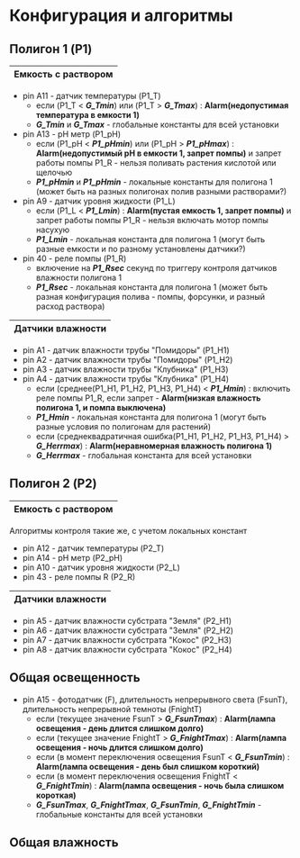 # Конфигурация и алгоритмы

Полигон 1 (P1)
---------------

| Емкость с раствором |
| ------------------- |
* pin A11 - датчик температуры (P1_T) 
  * если (P1_T < **_G_Tmin_**) или (P1_T > **_G_Tmax_**) : **Alarm(недопустимая температура в емкости 1)**
  * **_G_Tmin_** и **_G_Tmax_** - глобальные константы для всей установки
* pin A13 - pH метр (P1_pH)
  * если (P1_pH < **_P1_pHmin_**) или (P1_pH > **_P1_pHmax_**) : **Alarm(недопустимый pH в емкости 1, запрет помпы)** и запрет работы помпы P1_R - нельзя поливать растения кислотой или щелочью
  * **_P1_pHmin_** и **_P1_pHmin_** - локальные константы для полигона 1 (может быть на разных полигонах полив разными растворами?)
* pin A9 - датчик уровня жидкости (P1_L)
  * если (P1_L < **_P1_Lmin_**) : **Alarm(пустая емкость 1, запрет помпы)** и запрет работы помпы P1_R - нельзя включать мотор помпы насухую
  * **_P1_Lmin_** - локальная константа для полигона 1 (могут быть разные емкости и по разному установлены датчики?)
* pin 40 - реле помпы (P1_R)
  * включение на **_P1_Rsec_** секунд по триггеру контроля датчиков влажности полигона 1
  * **_P1_Rsec_** - локальная константа для полигона 1 (может быть разная конфигурация полива - помпы, форсунки, и разный расход раствора)

| Датчики влажности |
| ----------------- |
* pin A1 - датчик влажности трубы "Помидоры" (P1_H1)
* pin A2 - датчик влажности трубы "Помидоры" (P1_H2)
* pin A3 - датчик влажности трубы "Клубника" (P1_H3)
* pin A4 - датчик влажности трубы "Клубника" (P1_H4)
  * если (среднее(P1_H1, P1_H2, P1_H3, P1_H4) < **_P1_Hmin_**) : включить реле помпы P1_R, если запрет - **Alarm(низкая влажность полигона 1, и помпа выключена)**
  * **_P1_Hmin_** - локальная константа для полигона 1 (могут быть разные условия по полигонам для растений)
  * если (среднеквадратичная ошибка(P1_H1, P1_H2, P1_H3, P1_H4) > **_G_Herrmax_**) : **Alarm(неравномерная влажность полигона 1)**
  * **_G_Herrmax_** - глобальная константа для всей установки 

Полигон 2 (P2)
---------------

| Емкость с раствором |
| ------------------- |

Алгоритмы контроля такие же, с учетом локальных констант

* pin A12 - датчик температуры (P2_T) 
* pin A14 - pH метр (P2_pH)
* pin A10 - датчик уровня жидкости (P2_L)
* pin 43 - реле помпы R (P2_R)

| Датчики влажности |
| ----------------- |
* pin A5 - датчик влажности субстрата "Земля" (P2_H1)
* pin A6 - датчик влажности субстрата "Земля" (P2_H2)
* pin A7 - датчик влажности субстрата "Кокос" (P2_H3)
* pin A8 - датчик влажности субстрата "Кокос" (P2_H4)

Общая освещенность
---------------------------------
* pin A15 - фотодатчик (F), длительность непрерывного света (FsunT), длительность непрерывной темноты (FnightT)
  * если (текущее значение FsunT > **_G_FsunTmax_**) : **Alarm(лампа освещения - день длится слишком долго)**
  * если (текущее значение FnightT > **_G_FnightTmax_**) : **Alarm(лампа освещения - ночь длится слишком долго)**
  * если (в момент переключения освещения FsunT < **_G_FsunTmin_**) : **Alarm(лампа освещения - день был слишком короткий)**
  * если (в момент переключения освещения FnightT < **_G_FnightTmin_**) : **Alarm(лампа освещения - ночь была слишком короткая)**
  * **_G_FsunTmax_**, **_G_FnightTmax_**, **_G_FsunTmin_**, **_G_FnightTmin_** - глобальные константы для всей установки
  
Общая влажность
---------------
